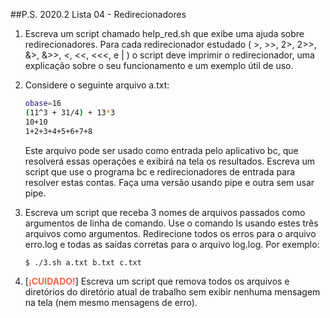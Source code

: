 ##P.S. 2020.2 Lista 04 - Redirecionadores

1. Escreva um script chamado help_red.sh que exibe uma ajuda sobre redirecionadores. Para cada redirecionador estudado ( >, >>, 2>, 2>>, &>, &>>, <, <<, <<<, e | ) o script deve imprimir o redirecionador, uma explicação sobre o seu funcionamento e um exemplo útil de uso.


2. Considere o seguinte arquivo a.txt:

    ```sh
    obase=16
    (11^3 + 31/4) + 13*3
    10+10
    1+2+3+4+5+6+7+8
    ```
   
    Este arquivo pode ser usado como entrada pelo aplicativo bc, que resolverá essas operações e exibirá na tela os resultados. Escreva um script que use o programa bc e redirecionadores de entrada para resolver estas contas. Faça uma versão usando pipe e outra sem usar pipe.


3. Escreva um script que receba 3 nomes de arquivos passados como argumentos de linha de comando. Use o comando ls usando estes três arquivos como argumentos. Redirecione todos os erros para o arquivo erro.log e todas as saídas corretas para o arquivo log.log. Por exemplo:

    ```sh
    $ ./3.sh a.txt b.txt c.txt
    ```


4. [<b style="color:Tomato">¡CUIDADO!</b>] Escreva um script que remova todos os arquivos e diretórios do diretório atual de trabalho sem exibir nenhuma mensagem na tela (nem mesmo mensagens de erro). 


